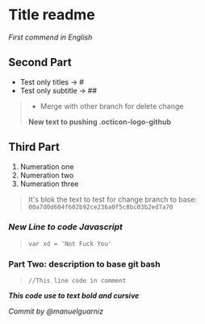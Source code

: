 # Title readme

*First commend in English*

## Second Part

- Test only titles -> #
- Test only subtitle -> ##

> - Merge with other branch for delete change
> 
> **New text to pushing .octicon-logo-github**

## Third Part

1. Numeration one
1. Numeration two
1. Numeration three

> It's blok the text to test for change branch to base: `00a7d0d604f602b92ce236a0f5c8bc03b2ed7a70`

### *New Line to code Javascript*

> `var xd = 'Not Fuck You'`

### Part Two: description to base git bash

> `//This line code in comment`


*__This code use to text bold and cursive__*

*Commit by @manuelguarniz*